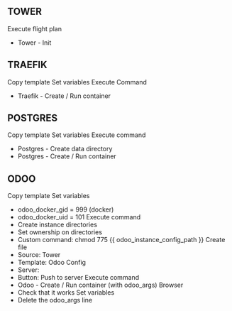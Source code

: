 ## TOWER

Execute flight plan
- Tower - Init

## TRAEFIK

Copy template
Set variables
Execute Command
- Traefik - Create / Run container

## POSTGRES

Copy template
Set variables
Execute command
- Postgres - Create data directory
- Postgres - Create / Run container

## ODOO

Copy template
Set variables
   - odoo_docker_gid = 999 (docker)
   - odoo_docker_uid = 101
Execute command
- Create instance directories
- Set ownership on directories
- Custom command: chmod 775 {{ odoo_instance_config_path }}
Create file
- Source: Tower
- Template: Odoo Config
- Server:
- Button: Push to server
Execute command
- Odoo - Create / Run container (with odoo_args)
Browser
- Check that it works
Set variables
- Delete the odoo_args line
